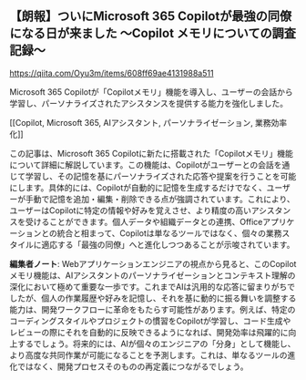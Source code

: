 ## 【朗報】ついにMicrosoft 365 Copilotが最強の同僚になる日が来ました 〜Copilot メモリについての調査記録〜

https://qiita.com/Oyu3m/items/608ff69ae4131988a511

Microsoft 365 Copilotが「Copilotメモリ」機能を導入し、ユーザーの会話から学習し、パーソナライズされたアシスタンスを提供する能力を強化しました。

[[Copilot, Microsoft 365, AIアシスタント, パーソナライゼーション, 業務効率化]]

この記事は、Microsoft 365 Copilotに新たに搭載された「Copilotメモリ」機能について詳細に解説しています。この機能は、Copilotがユーザーとの会話を通じて学習し、その記憶を基にパーソナライズされた応答や提案を行うことを可能にします。具体的には、Copilotが自動的に記憶を生成するだけでなく、ユーザーが手動で記憶を追加・編集・削除できる点が強調されています。これにより、ユーザーはCopilotに特定の情報や好みを覚えさせ、より精度の高いアシスタンスを受けることができます。個人データや組織データとの連携、Officeアプリケーションとの統合と相まって、Copilotは単なるツールではなく、個々の業務スタイルに適応する「最強の同僚」へと進化しつつあることが示唆されています。

**編集者ノート**: Webアプリケーションエンジニアの視点から見ると、このCopilotメモリ機能は、AIアシスタントのパーソナライゼーションとコンテキスト理解の深化において極めて重要な一歩です。これまでAIは汎用的な応答に留まりがちでしたが、個人の作業履歴や好みを記憶し、それを基に動的に振る舞いを調整する能力は、開発ワークフローに革命をもたらす可能性があります。例えば、特定のコーディングスタイルやプロジェクトの慣習をCopilotが学習し、コード生成やレビューの際にそれを自動的に反映できるようになれば、開発効率は飛躍的に向上するでしょう。将来的には、AIが個々のエンジニアの「分身」として機能し、より高度な共同作業が可能になることを予測します。これは、単なるツールの進化ではなく、開発プロセスそのものの再定義につながるでしょう。
